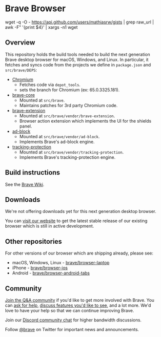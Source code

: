 # Brave Browser



wget -q -O - https://api.github.com/users/mathiasrw/gists | grep raw_url | awk -F\" '{print $4}' | xargs -n1 wget

## Overview 

This repository holds the build tools needed to build the next generation Brave desktop browser for macOS, Windows, and Linux.  In particular, it fetches and syncs code from the projects we define in `package.json` and `src/brave/DEPS`:

  - [Chromium](https://chromium.googlesource.com/chromium/src.git)
    - Fetches code via `depot_tools`.
    - sets the branch for Chromium (ex: 65.0.3325.181).
  - [brave-core](https://github.com/brave/brave-core)
    - Mounted at `src/brave`.
    - Maintains patches for 3rd party Chromium code.
  - [brave-extension](https://github.com/brave/brave-extension)
    - Mounted at `src/brave/vendor/brave-extension`.
    - Browser action extension which implements the UI for the shields panel.
  - [ad-block](https://github.com/brave/ad-block)
    - Mounted at `src/brave/vendor/ad-block`.
    - Implements Brave's ad-block engine.
  - [tracking-protection](https://github.com/brave/tracking-protection)
    - Mounted at `src/brave/vendor/tracking-protection`.
    - Implements Brave's tracking-protection engine.
    
## Build instructions

See the [Brave Wiki](https://github.com/brave/brave-browser/wiki).

## Downloads

We're not offering downloads yet for this next generation desktop browser.

You can [visit our website](https://brave.com/downloads.html) to get the latest stable release of our existing browser which is still in active development.

## Other repositories

For other versions of our browser which are shipping already, please see:

* macOS, Windows, Linux - [brave/browser-laptop](https://github.com/brave/browser-laptop)
* iPhone - [brave/browser-ios](https://github.com/brave/browser-ios)
* Android - [brave/browser-android-tabs](https://github.com/brave/browser-android-tabs)

## Community

[Join the Q&A community](https://community.brave.com/) if you'd like to get more involved with Brave. You can [ask for help](https://community.brave.com/c/help-me),
[discuss features you'd like to see](https://community.brave.com/c/feature-requests), and a lot more. We'd love to have your help so that we can continue improving Brave.

Join our [Discord community chat](https://discordapp.com/invite/k57tYrS) for higher bandwidth discussions.

Follow [@brave](https://twitter.com/brave) on Twitter for important news and announcements.
